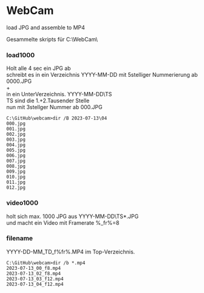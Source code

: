 # WebCam
load JPG and assemble to MP4   

Gesammelte skripts für C:\WebCam\   

### load1000
Holt alle 4 sec ein JPG ab  
schreibt es in ein Verzeichnis YYYY-MM-DD mit 5stelliger Nummerierung ab 0000.JPG    
+   
in ein UnterVerzeichnis. YYYY-MM-DD\TS    
TS sind die 1.+2.Tausender Stelle   
nun mit 3stellger Nummer ab 000.JPG 
```
C:\GitHub\webcam>dir /B 2023-07-13\04
000.jpg
001.jpg
002.jpg
003.jpg
004.jpg
005.jpg
006.jpg
007.jpg
008.jpg
009.jpg
010.jpg
011.jpg
012.jpg
```

### video1000
holt sich max. 1000 JPG aus YYYY-MM-DD\TS\*\.JPG   
und macht ein Video mit Framerate %_fr%=8   

### filename
YYYY-DD-MM_TD_f%fr%.MP4 im Top-Verzeichnis.   

````
C:\GitHub\webcam>dir /b *.mp4
2023-07-13_00_f8.mp4
2023-07-13_02_f8.mp4
2023-07-13_03_f12.mp4
2023-07-13_04_f12.mp4
````

